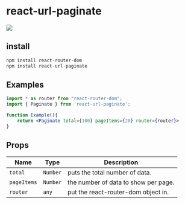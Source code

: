 # react-url-paginate

<img src='https://im3.ezgif.com/tmp/ezgif-3-ce5be1422b.gif'>

## install

```jsx
npm install react-router-dom
npm install react-url-paginate
```

## Examples

```jsx
import * as router from "react-router-dom";
import { Paginate } from 'react-url-paginate';

function Example(){
    return <Paginate total={100} pageItems={20} router={router}>
}
```

## Props

| Name        | Type     | Description                          |
| ----------- | -------- | ------------------------------------ |
| `total`     | `Number` | puts the total number of data.       |
| `pageItems` | `Number` | the number of data to show per page. |
| `router`    | `any`    | put the react-router-dom object in.  |
